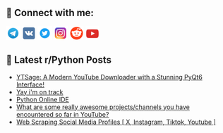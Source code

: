 ## 🔎 Connect with me:
[<img src="https://github.com/bullbesh/bullbesh/blob/main/images/Telegram.png" width="32" height="32" />](https://t.me/bullbesh)
[<img src="https://github.com/bullbesh/bullbesh/blob/main/images/VK.png" width="32" height="32" />](https://vk.com/bullbesh)
[<img src="https://github.com/bullbesh/bullbesh/blob/main/images/Twitter.png" width="32" height="32" />](https://twitter.com/bullbesh1)
[<img src="https://github.com/bullbesh/bullbesh/blob/main/images/Instagram.png" width="32" height="32" />](https://www.instagram.com/bullbesh)
[<img src="https://github.com/bullbesh/bullbesh/blob/main/images/Reddit.png" width="32" height="32" />](https://www.reddit.com/user/bullbesh)
[<img src="https://github.com/bullbesh/bullbesh/blob/main/images/YouTube.png" width="32" height="32" />](https://www.youtube.com/channel/UCtfjRs6uzgq5mfm8S06WTcg)

## 📕 Latest r/Python Posts
<!-- BLOG-POST-LIST:START -->
- [YTSage: A Modern YouTube Downloader with a Stunning PyQt6 Interface!](https://www.reddit.com/r/Python/comments/1h2ta56/ytsage_a_modern_youtube_downloader_with_a/)
- [Yay i&#39;m on track](https://www.reddit.com/r/Python/comments/1h2snqa/yay_im_on_track/)
- [Python Online IDE](https://www.reddit.com/r/Python/comments/1h2rmkt/python_online_ide/)
- [What are some really awesome projects/channels you have encountered so far in YouTube?](https://www.reddit.com/r/Python/comments/1h2quqa/what_are_some_really_awesome_projectschannels_you/)
- [Web Scraping Social Media Profiles [ X, Instagram, Tiktok, Youtube ]](https://www.reddit.com/r/Python/comments/1h2o2n5/web_scraping_social_media_profiles_x_instagram/)
<!-- BLOG-POST-LIST:END -->
